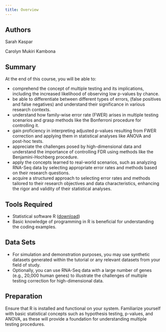 ```yaml
---
title: Overview
---
```


## Authors

Sarah Kaspar 

Carolyn Mukiri Kambona

## Summary

At the end of this course, you will be able to:

- comprehend the concept of multiple testing and its implications, including the increased likelihood of observing low p-values by chance.
- be able to differentiate between different types of errors, (false positives and false negatives) and understand their significance in various research contexts.
- understand how family-wise error rate (FWER) arises in multiple testing scenarios and grasp methods like the Bonferroni procedure for controlling it.
- gain proficiency in interpreting adjusted p-values resulting from FWER correction and applying them in statistical analyses like ANOVA and post-hoc tests.
- appreciate the challenges posed by high-dimensional data and understand the importance of controlling FDR using methods like the Benjamini-Hochberg procedure.
- apply the concepts learned to real-world scenarios, such as analyzing RNA-Seq data by selecting appropriate error rates and methods based on their research questions.
- acquire a structured approach to selecting error rates and methods tailored to their research objectives and data characteristics, enhancing the rigor and validity of their statistical analyses.

## Tools Required

- Statistical software R ([download](https://cran.r-project.org/))
- Basic knowledge of programming in R is beneficial for understanding the coding examples.

## Data Sets 

- For simulation and demonstration purposes, you may use synthetic datasets generated within the tutorial or any relevant datasets from your field of study.
- Optionally, you can use RNA-Seq data with a large number of genes (e.g., 20,000 human genes) to illustrate the challenges of multiple testing correction for high-dimensional data.

## Preparation

Ensure that R is installed and functional on your system. Familiarize yourself with basic statistical concepts such as hypothesis testing, p-values, and ANOVA, as these will provide a foundation for understanding multiple testing procedures. 

